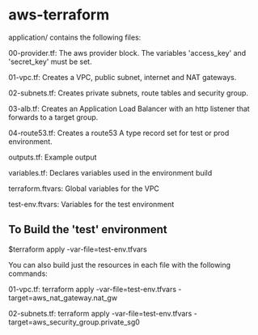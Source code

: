 # aws-terraform
application/ contains the following files:

00-provider.tf: The aws provider block. The variables 'access_key' and 'secret_key' must be set.

01-vpc.tf: Creates a VPC, public subnet, internet and NAT gateways.

02-subnets.tf: Creates private subnets, route tables and security group.

03-alb.tf: Creates an Application Load Balancer with an http listener that forwards to a target group.

04-route53.tf: Creates a route53 A type record set for test or prod environment.

outputs.tf: Example output

variables.tf: Declares variables used in the environment build

terraform.ftvars: Global variables for the VPC

test-env.ftvars: Variables for the test environment

## To Build the 'test' environment

$terraform apply -var-file=test-env.tfvars

You can also build just the resources in each file with the following commands:

01-vpc.tf: terraform apply -var-file=test-env.tfvars -target=aws_nat_gateway.nat_gw

02-subnets.tf: terraform apply -var-file=test-env.tfvars -target=aws_security_group.private_sg0
